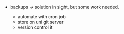 - backups
  -> solution in sight, but some work needed.

  - automate with cron job
  - store on uni git server
  - version control it
